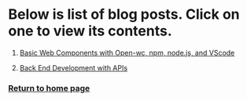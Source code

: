 # Below is list of blog posts. Click on one to view its contents.

1. [Basic Web Components with Open-wc, npm, node.js, and VScode](/first-post)

2. [Back End Development with APIs](/second-post)


 

### [Return to home page](/)